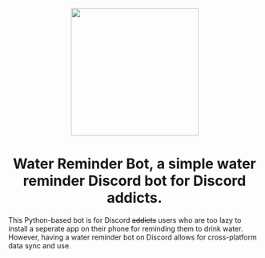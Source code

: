 <p align="center">
  <img width="255px" src="https://raw.githubusercontent.com/PyBotDevs/resources/base/water-reminder/logo-transparent.png">
</p>

<h1 align='center'>Water Reminder Bot, a simple water reminder Discord bot for Discord addicts.</h1>
 
This Python-based bot is for Discord ~~addicts~~ users who are too lazy to install a seperate app on their phone for reminding them to drink water. However, having a water reminder bot on Discord allows for cross-platform data sync and use.
